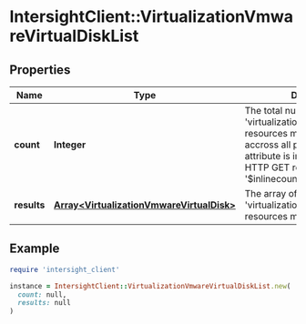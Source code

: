 # IntersightClient::VirtualizationVmwareVirtualDiskList

## Properties

| Name | Type | Description | Notes |
| ---- | ---- | ----------- | ----- |
| **count** | **Integer** | The total number of &#39;virtualization.VmwareVirtualDisk&#39; resources matching the request, accross all pages. The &#39;Count&#39; attribute is included when the HTTP GET request includes the &#39;$inlinecount&#39; parameter. | [optional] |
| **results** | [**Array&lt;VirtualizationVmwareVirtualDisk&gt;**](VirtualizationVmwareVirtualDisk.md) | The array of &#39;virtualization.VmwareVirtualDisk&#39; resources matching the request. | [optional] |

## Example

```ruby
require 'intersight_client'

instance = IntersightClient::VirtualizationVmwareVirtualDiskList.new(
  count: null,
  results: null
)
```

